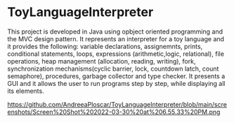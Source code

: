 # ToyLanguageInterpreter

This project is developed in Java using opbject oriented programming and the MVC design pattern. It represents an interpreter for a toy language and it provides the following: variable declarations, assignemnts, prints, conditional statements, loops, expressions (arithmetic,logic, relational), file operations, heap management (allocation, reading, writing), fork, synchronization mechanisms(cyclic barrier, lock, countdown latch, count semaphore), procedures, garbage collector and type checker. It presents a GUI and it allows the user to run programs step by step, while displaying all its elements.

https://github.com/AndreeaPloscar/ToyLanguageInterpreter/blob/main/screenshots/Screen%20Shot%202022-03-30%20at%206.55.33%20PM.png
